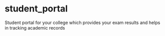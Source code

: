 # student_portal
Student portal for your college which provides your exam results and helps in tracking academic records
